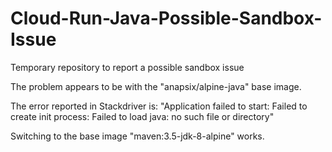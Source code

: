 # Cloud-Run-Java-Possible-Sandbox-Issue
Temporary repository to report a possible sandbox issue

The problem appears to be with the "anapsix/alpine-java" base image.

The error reported in Stackdriver is: "Application failed to start: Failed to create init process: Failed to load java: no such file or directory"

Switching to the base image "maven:3.5-jdk-8-alpine" works.
